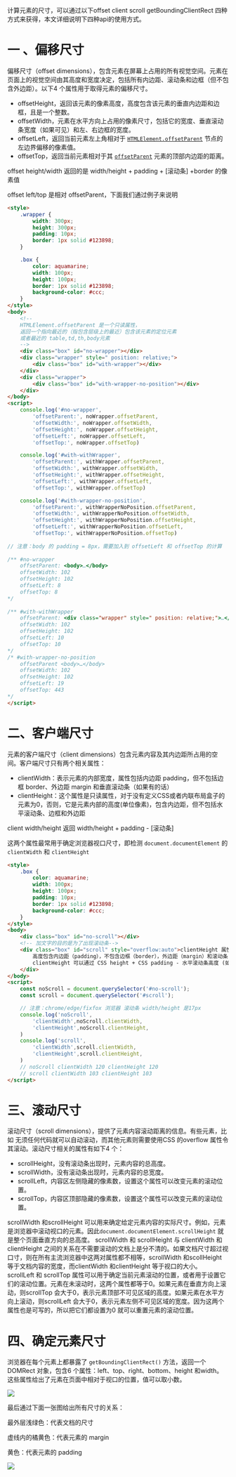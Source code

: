 计算元素的尺寸，可以通过以下offset client scroll getBoundingClientRect 四种方式来获得，本文详细说明下四种api的使用方式。

# 一 、偏移尺寸

偏移尺寸（offset dimensions），包含元素在屏幕上占用的所有视觉空间。元素在页面上的视觉空间由其高度和宽度决定，包括所有内边距、滚动条和边框（但不包含外边距）。以下4 个属性用于取得元素的偏移尺寸。

- offsetHeight，返回该元素的像素高度，高度包含该元素的垂直内边距和边框，且是一个整数。
- offsetWidth，元素在水平方向上占用的像素尺寸，包括它的宽度、垂直滚动条宽度（如果可见）和左、右边框的宽度。
- offsetLeft，返回当前元素左上角相对于  [`HTMLElement.offsetParent`](https://developer.mozilla.org/zh-CN/docs/Web/API/HTMLElement/offsetParent) 节点的左边界偏移的像素值。
- offsetTop，返回当前元素相对于其 [`offsetParent`](https://developer.mozilla.org/zh-CN/docs/Web/API/HTMLElement/offsetParent) 元素的顶部内边距的距离。

offset height/width 返回的是 width/height + padding +  [滚动条] +border 的像素值

offset left/top 是相对 offsetParent，下面我们通过例子来说明

```html
<style>
    .wrapper {
        width: 300px;
        height: 300px;
        padding: 10px;
        border: 1px solid #123898;
    }

    .box {
        color: aquamarine;
        width: 100px;
        height: 100px;
        border: 1px solid #123898;
        background-color: #ccc;
    }
</style>
<body>
    <!--
	HTMLElement.offsetParent 是一个只读属性，
	返回一个指向最近的（指包含层级上的最近）包含该元素的定位元素
	或者最近的 table,td,th,body元素
	-->
    <div class="box" id="no-wrapper"></div>
    <div class="wrapper" style=" position: relative;">
        <div class="box" id="with-wrapper"></div>
    </div>
    <div class="wrapper">
        <div class="box" id="with-wrapper-no-position"></div>
    </div>
</body>
<script>
    console.log('#no-wrapper',
        'offsetParent:', noWrapper.offsetParent,
        'offsetWidth:', noWrapper.offsetWidth,
        'offsetHeight:', noWrapper.offsetHeight,
        'offsetLeft:', noWrapper.offsetLeft,
        'offsetTop:', noWrapper.offsetTop)

    console.log('#with-withWrapper',
        'offsetParent:', withWrapper.offsetParent,
        'offsetWidth:', withWrapper.offsetWidth,
        'offsetHeight:', withWrapper.offsetHeight,
        'offsetLeft:', withWrapper.offsetLeft,
        'offsetTop:', withWrapper.offsetTop)

    console.log('#with-wrapper-no-position',
        'offsetParent:', withWrapperNoPosition.offsetParent,
        'offsetWidth:', withWrapperNoPosition.offsetWidth,
        'offsetHeight:', withWrapperNoPosition.offsetHeight,
        'offsetLeft:', withWrapperNoPosition.offsetLeft,
        'offsetTop:', withWrapperNoPosition.offsetTop)
 
// 注意：body 的 padding = 8px，需要加入到 offsetLeft 和 offsetTop 的计算
    
/** #no-wrapper 
    offsetParent: <body>​…​</body>​
    offsetWidth: 102 
    offsetHeight: 102 
    offsetLeft: 8 
    offsetTop: 8
*/
    
/** #with-withWrapper 
	offsetParent: <div class=​"wrapper" style=​" position:​ relative;​">​…​</div>​
	offsetWidth: 102 
	offsetHeight: 102 
	offsetLeft: 10 
	offsetTop: 10
*/ 
/* #with-wrapper-no-position 
	offsetParent <body>​…​</body>​ 
	offsetWidth: 102 
	offsetHeight: 102 
	offsetLeft: 19 
	offsetTop: 443
*/
</script>
```

# 二、客户端尺寸

元素的客户端尺寸（client dimensions）包含元素内容及其内边距所占用的空间。客户端尺寸只有两个相关属性：

- clientWidth：表示元素的内部宽度，属性包括内边距 padding，但不包括边框 border、外边距 margin 和垂直滚动条（如果有的话）
- clientHeight：这个属性是只读属性，对于没有定义CSS或者内联布局盒子的元素为0，否则，它是元素内部的高度(单位像素)，包含内边距，但不包括水平滚动条、边框和外边距

client width/height 返回 width/height + padding - [滚动条]

这两个属性最常用于确定浏览器视口尺寸，即检测 `document.documentElement` 的 `clientWidth` 和 `clientHeight`

```html
<style>
    .box {
        color: aquamarine;
        width: 100px;
        height: 100px;
        padding: 10px;
        border: 1px solid #123898;
        background-color: #ccc;
    }
</style>
<body>
    <div class="box" id="no-scroll"></div>
	<!-- 加文字的目的是为了出现滚动条-->
    <div class="box" id="scroll" style="overflow:auto">clientHeight 属性是一个只读属性，它返回该元素的像素高度，
        高度包含内边距（padding），不包含边框（border），外边距（margin）和滚动条，是一个整数，单位是像素 px。
        clientHeight 可以通过 CSS height + CSS padding - 水平滚动条高度 (如果存在)来计算
    </div>
</body>
<script>
    const noScroll = document.querySelector('#no-scroll');
    const scroll = document.querySelector('#scroll');

    // 注意：chrome/edge/fixfox 浏览器 滚动条 width/height 是17px
    console.log('noScroll',
        'clientWidth',noScroll.clientWidth,
        'clientHeight',noScroll.clientHeight,
    )
    console.log('scroll',
        'clientWidth',scroll.clientWidth,
        'clientHeight',scroll.clientHeight,
    )
    // noScroll clientWidth 120 clientHeight 120
    // scroll clientWidth 103 clientHeight 103
</script>
```

# 三、滚动尺寸

滚动尺寸（scroll dimensions），提供了元素内容滚动距离的信息。有些元素，比如 <html> 无须任何代码就可以自动滚动，而其他元素则需要使用CSS 的overflow 属性令其滚动。滚动尺寸相关的属性有如下4 个：

- scrollHeight，没有滚动条出现时，元素内容的总高度。
- scrollWidth，没有滚动条出现时，元素内容的总宽度。
- scrollLeft，内容区左侧隐藏的像素数，设置这个属性可以改变元素的滚动位置。
- scrollTop，内容区顶部隐藏的像素数，设置这个属性可以改变元素的滚动位置。

scrollWidth 和scrollHeight 可以用来确定给定元素内容的实际尺寸。例如，<html>元素是浏览器中滚动视口的元素。因此`document.documentElement.scrollHeight` 就是整个页面垂直方向的总高度。
scrollWidth 和 scrollHeight 与 clientWidth 和 clientHeight 之间的关系在不需要滚动的文档上是分不清的。如果文档尺寸超过视口寸，则在所有主流浏览器中这两对属性都不相等，scrollWidth 和scollHeight 等于文档内容的宽度，而clientWidth 和clientHeight 等于视口的大小。
scrollLeft 和 scrollTop 属性可以用于确定当前元素滚动的位置，或者用于设置它们的滚动位置。元素在未滚动时，这两个属性都等于0。如果元素在垂直方向上滚动，则scrollTop 会大于0，表示元素顶部不可见区域的高度。如果元素在水平方向上滚动，则scrollLeft 会大于0，表示元素左侧不可见区域的宽度。因为这两个属性也是可写的，所以把它们都设置为0 就可以重置元素的滚动位置。

# 四、确定元素尺寸

浏览器在每个元素上都暴露了 `getBoundingClientRect()` 方法，返回一个DOMRect 对象，包含6 个属性：left、top、right、bottom、height 和width。这些属性给出了元素在页面中相对于视口的位置，值可以取小数。

<img src='https://mdn.mozillademos.org/files/15087/rect.png'>

最后通过下面一张图给出所有尺寸的关系：

最外层浅绿色：代表文档的尺寸

虚线内的橘黄色：代表元素的 margin

黄色：代表元素的 padding

<img src='https://www.runoob.com/wp-content/uploads/2021/10/L0hUTUw15byA5Y-R5paH5qGjL2ltYWdlcy9Dc3NCb3hNb2RlbC5wbmc.png' >